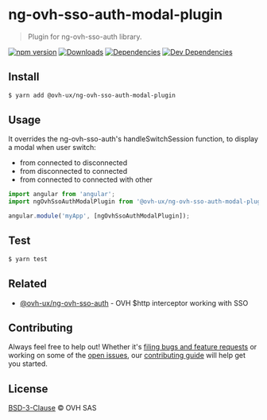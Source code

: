 # ng-ovh-sso-auth-modal-plugin

> Plugin for ng-ovh-sso-auth library.

[![npm version](https://badgen.net/npm/v/@ovh-ux/ng-ovh-sso-auth-modal-plugin)](https://www.npmjs.com/package/@ovh-ux/ng-ovh-sso-auth-modal-plugin) [![Downloads](https://badgen.net/npm/dt/@ovh-ux/ng-ovh-sso-auth-modal-plugin)](https://npmjs.com/package/@ovh-ux/ng-ovh-sso-auth-modal-plugin) [![Dependencies](https://badgen.net/david/dep/ovh/manager/packages/components/ng-ovh-sso-auth-modal-plugin)](https://npmjs.com/package/@ovh-ux/ng-ovh-sso-auth-modal-plugin?activeTab=dependencies) [![Dev Dependencies](https://badgen.net/david/dev/ovh/manager/packages/components/ng-ovh-sso-auth-modal-plugin)](https://npmjs.com/package/@ovh-ux/ng-ovh-sso-auth-modal-plugin?activeTab=dependencies)

## Install

```sh
$ yarn add @ovh-ux/ng-ovh-sso-auth-modal-plugin
```

## Usage

It overrides the ng-ovh-sso-auth's handleSwitchSession function,
to display a modal when user switch:
- from connected to disconnected
- from disconnected to connected
- from connected to connected with other

```js
import angular from 'angular';
import ngOvhSsoAuthModalPlugin from '@ovh-ux/ng-ovh-sso-auth-modal-plugin';

angular.module('myApp', [ngOvhSsoAuthModalPlugin]);
```

## Test

```sh
$ yarn test
```

## Related

- [@ovh-ux/ng-ovh-sso-auth](https://github.com/ovh/manager/tree/master/packages/components/ng-ovh-sso-auth) - OVH $http interceptor working with SSO

## Contributing

Always feel free to help out! Whether it's [filing bugs and feature requests](https://github.com/ovh/manager/issues/new) or working on some of the [open issues](https://github.com/ovh/manager/issues), our [contributing guide](https://github.com/ovh/manager/blob/master/CONTRIBUTING.md) will help get you started.

## License

[BSD-3-Clause](LICENSE) © OVH SAS
